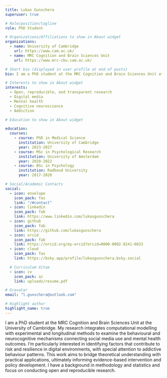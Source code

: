 ```yaml
---
title: Lukas Gunschera
superuser: true

# Role/position/tagline
role: PhD Student

# Organizations/Affiliations to show in About widget
organizations:
  - name: University of Cambridge
    url: https://www.cam.ac.uk/
  - name: MRC Cognition and Brain Sciences Unit
    url: https://www.mrc-cbu.cam.ac.uk/

# Short bio (displayed in user profile at end of posts)
bio: I am a PhD student at the MRC Cognition and Brain Sciences Unit at the University of Cambridge. My research integrates computational modelling with experimental and longitudinal methods to examine the behavioural and neurocognitive mechanisms connecting social media use and mental health outcomes. I’m particularly interested in identifying factors that contribute to risk and resilience in digital environments, with special attention to addictive behaviour patterns. This work aims to bridge theoretical understanding with practical applications, ultimately informing evidence-based intervention and policy development. I have a background in methodology and statistics and focus on conducting open and reproducible research.

# Interests to show in About widget
interests:
  - Open, reproducible, and transparent research
  - Digital media
  - Mental health
  - Cognitive neuroscience
  - Addiction

# Education to show in About widget

education:
  courses:
    - course: PhD in Medical Science
      institution: University of Cambridge
      year: 2023-2027
    - course: MSc in Psychological Research
      institution: University of Amsterdam
      year: 2020-2022
    - course: BSc in Psychology
      institution: Radboud University
      year: 2017-2020

# Social/Academic Contacts
social:
  - icon: envelope
    icon_pack: fas
    link: "/#contact"
  - icon: linkedin
    icon_pack: fab
    link: https://www.linkedin.com/lukasgunschera
  - icon: github
    icon_pack: fab
    link: https://github.com/lukasgunschera
  - icon: orcid
    icon_pack: fab
    link: https://orcid.org/my-orcid?orcid=0000-0002-8241-0833
  - icon: cloud
    icon_pack: fas
    link: https://bsky.app/profile/lukasgunschera.bsky.social

  # Curriculum Vitae
  - icon: cv
    icon_pack: ai
    link: uploads/resume.pdf

# Gravatar
email: "l.gunschera@outlook.com"

# Highlight author
highlight_name: true
---
```


I am a PhD student at the MRC Cognition and Brain Sciences Unit at the University of Cambridge. My research integrates computational modelling with experimental and longitudinal methods to examine the behavioural and neurocognitive mechanisms connecting social media use and mental health outcomes. I’m particularly interested in identifying factors that contribute to risk and resilience in digital environments, with special attention to addictive behaviour patterns. This work aims to bridge theoretical understanding with practical applications, ultimately informing evidence-based intervention and policy development. I have a background in methodology and statistics and focus on conducting open and reproducible research.

